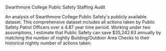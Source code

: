 Swarthmore College Public Safety Staffing Audit

An analysis of Swarthmore College Public Safety's publicly available dataset. This comprehensive dataset includes all actions taken by Public Safety Patrol Officers over a 4.87 year time period. Working under two assumptions, I estimate that Public Safety can save $35,242.63 annually by matching the number of nightly Building/Outdoor Area Checks to their historical nightly number of actions taken. 
